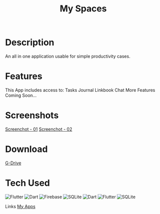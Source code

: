 <div align="center">
      <h1>My Spaces</h1>
     </div>
<p align="center"> <a href="https://twitter.com/tw_devCx420" target="_blank"><img alt="" src="https://img.shields.io/badge/Twitter-1DA1F2?style=normal&logo=twitter&logoColor=white" style="vertical-align:center" /></a> <a href="https://www.instagram.com/ig_devcx420/" target="_blank"><img alt="" src="https://img.shields.io/badge/Instagram-E4405F?style=normal&logo=instagram&logoColor=white" style="vertical-align:center" /></a> <a href="https://www.linkedin.com/in/sricharan-prabhakar-598306211/%7D}" target="_blank"><img alt="" src="https://img.shields.io/badge/LinkedIn-0077B5?style=normal&logo=linkedin&logoColor=white" style="vertical-align:center" /></a> </p>

# Description
An all in one application usable for simple productivity cases.

# Features
This App includes access to:
Tasks
Journal
Linkbook
Chat
More Features Coming Soon...

# Screenshots
[Screenchot - 01](https://drive.google.com/file/d/1_3_QDg93mec4rplvyDiQyeYGlQpw3Fa8/view?usp=share_link)
[Screenchot - 02](https://drive.google.com/file/d/1_AD0WQLjhleivgzIA0QLlFJIpwub46O3/view?usp=share_link)

# Download
[G-Drive](https://drive.google.com/drive/folders/1ATQnmeTFORMSEim68tvDTCB_W7CLOrtg?usp=share_link)

# Tech Used
![Flutter](https://img.shields.io/badge/Flutter-%2302569B.svg?style=for-the-badge&logo=Flutter&logoColor=white) ![Dart](https://img.shields.io/badge/dart-%230175C2.svg?style=for-the-badge&logo=dart&logoColor=white) ![Firebase](https://img.shields.io/badge/firebase-%23039BE5.svg?style=for-the-badge&logo=firebase) ![SQLite](https://img.shields.io/badge/sqlite-%2307405e.svg?style=for-the-badge&logo=sqlite&logoColor=white) ![Dart](https://img.shields.io/badge/dart-%230175C2.svg?style=for-the-badge&logo=dart&logoColor=white) ![Flutter](https://img.shields.io/badge/Flutter-%2302569B.svg?style=for-the-badge&logo=Flutter&logoColor=white) ![SQLite](https://img.shields.io/badge/sqlite-%2307405e.svg?style=for-the-badge&logo=sqlite&logoColor=white)
      
Links
[My Apps](https://drive.google.com/drive/folders/1VcelZoIx9kkAqQnQM92Qpf0fQqzCRYu2?usp=share_link)
